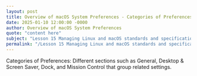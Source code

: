 ```yaml
---
layout: post
title: Overview of macOS System Preferences - Categories of Preferences
date: 2025-01-10 12:00:00 -0000
author: Overview of macOS System Preferences
quote: "content here"
subject: "Lesson 15 Managing Linux and macOS standards and specifications"
permalink: "/Lesson 15 Managing Linux and macOS standards and specifications/Overview of macOS System Preferences/Overview of macOS System Preferences - Categories of Preferences"
---
```


Categories of Preferences: Different sections such as General, Desktop & Screen Saver, Dock, and Mission Control that group related settings.
